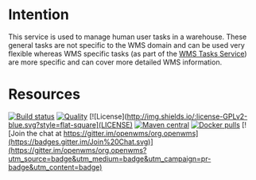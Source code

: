 # Intention
This service is used to manage human user tasks in a warehouse. These general tasks are not specific to the WMS domain and can be used very
flexible whereas WMS specific tasks (as part of the [WMS Tasks Service](https://github.com/openwms/org.openwms.wms.tasks)) are more specific
and can cover more detailed WMS information.

# Resources

[![Build status](https://github.com/openwms/org.openwms.common.tasks/actions/workflows/master-build.yml/badge.svg)](https://github.com/openwms/org.openwms.common.tasks/actions/workflows/master-build.yml)
[![Quality](https://sonarcloud.io/api/project_badges/measure?project=org.openwms:org.openwms.common.tasks&metric=alert_status)](https://sonarcloud.io/dashboard?id=org.openwms:org.openwms.common.tasks)
[![License](http://img.shields.io/:license-GPLv2-blue.svg?style=flat-square](LICENSE)
[![Maven central](https://img.shields.io/maven-central/v/org.openwms/org.openwms.common.tasks)](https://search.maven.org/search?q=a:org.openwms.common.tasks)
[![Docker pulls](https://img.shields.io/docker/pulls/openwms/org.openwms.common.tasks)](https://hub.docker.com/r/openwms/org.openwms.common.tasks)
[![Join the chat at https://gitter.im/openwms/org.openwms](https://badges.gitter.im/Join%20Chat.svg)](https://gitter.im/openwms/org.openwms?utm_source=badge&utm_medium=badge&utm_campaign=pr-badge&utm_content=badge)
